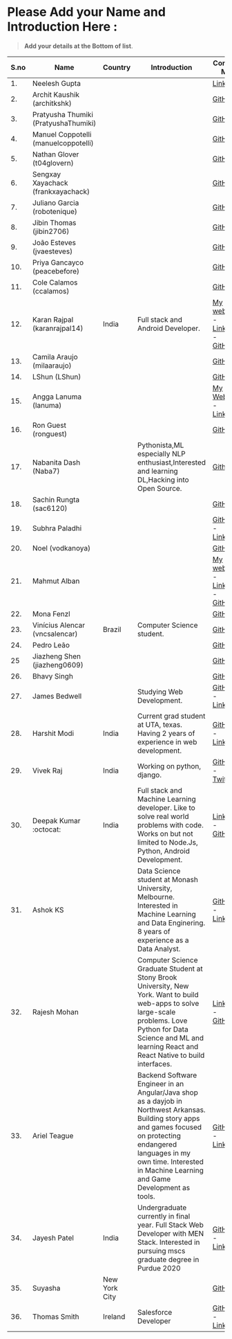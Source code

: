 # Please Add your Name and Introduction Here : 

> **Add your details at the Bottom of list**. 

| S.no | Name | Country | Introduction | Contact Me |
|------|------|---------|--------------|------------|
| 1. | Neelesh Gupta | | | [LinkedIn](https://www.linkedin.com/in/neelesh-gupta-55793b13a)|
| 2. | Archit Kaushik (architkshk) | | | [GitHub](https://github.com/architkshk) |
| 3. | Pratyusha Thumiki (PratyushaThumiki) | | | [GitHub](https://github.com/PratyushaThumiki) |
| 4. | Manuel Coppotelli (manuelcoppotelli) | | | [GitHub](https://github.com/manuelcoppotelli) |
| 5. | Nathan Glover (t04glovern) | | | [GitHub](https://github.com/t04glovern) |
| 6. | Sengxay Xayachack (frankxayachack) | | | [GitHub](https://github.com/frankxayachack) |
| 7. | Juliano Garcia (robotenique) | | | [GitHub](https://github.com/robotenique) |
| 8. | Jibin Thomas (jibin2706) | | | [GitHub](https://github.com/jibin2706) |
| 9. | João Esteves (jvaesteves) | | | [GitHub](https://github.com/jvaesteves) |
| 10. | Priya Gancayco (peacebefore) | | | [GitHub](https://github.com/peacebefore) |
| 11. | Cole Calamos (ccalamos) | | | [GitHub](https://github.com/ccalamos) |
| 12. | Karan Rajpal (karanrajpal14) | India | Full stack and Android Developer. | [My website](https://karan-rajpal.com) - [LinkedIn](https://linkedin.com/in/karan-rajpal) - [GitHub](https://github.com/karanrajpal14) |
| 13. | Camila Araujo (milaaraujo) | | | [GitHub](https://github.com/milaaraujo) |
| 14. | LShun (LShun) | | | [GitHub](https://github.com/LShun) |
| 15. | Angga Lanuma (lanuma) | | | [My Website](https://lanuma.web.id/) - [LinkedIn](https://www.linkedin.com/in/lanuma/) |
| 16. | Ron Guest (ronguest) | | | [GitHub](https://github.com/ronguest) |
| 17. | Nabanita Dash (Naba7) | | Pythonista,ML especially NLP enthusiast,Interested and learning DL,Hacking into Open Source. | [Github](https://github.com/Naba7) |
| 18. | Sachin Rungta (sac6120) | | | [GitHub](https://github.com/sac6120) |
| 19. | Subhra Paladhi | | | [GitHub](https://github.com/maverick1223) - [LinkedIn](https://in.linkedin.com/in/subhra-paladhi-1b42a5167) |
| 20. | Noel (vodkanoya) | | | [GitHubt](https://github.com/vodkanoya) |
| 21. | Mahmut Alban | | | [My website](https://albanmahmut.github.io/Portfolio/CV/index.html) - [LinkedIn](https://www.linkedin.com/in/mahmutalban/?locale=en_US) - [GitHub](https://github.com/albanmahmut) |
| 22. | Mona Fenzl | | | [GitHubt](https://github.com/ZuckerWatte) |
| 23. | Vinícius Alencar (vncsalencar) | Brazil | Computer Science student. | [GitHub](https://github.com/vncsalencar) |
| 24. | Pedro Leão | | | [GitHub](https://github.com/phenriqueleao) |
| 25 | Jiazheng Shen (jiazheng0609) | | | [GitHub](https://github.com/jiazheng0609) |
| 26. | Bhavy Singh | | | [GitHub](https://github.com/bhavybarca) |
| 27. | James Bedwell |  | Studying Web Development. | [GitHub](https://github.com/jamesrbedwell) - [LinkedIn](https://www.linkedin.com/in/jamesbedwell) |
| 28. | Harshit Modi | India | Current grad student at UTA, texas. Having 2 years of experience in web development. | [GitHub](https://github.com/Harshit-modi) - [LinkedIn](https://www.linkedin.com/in/harshit-modi/) |
| 29. | Vivek Raj | India | Working on python, django. | [GitHub](https://github.com/vivekrj0) - [Twitter](http://twitter.com/vivekrj0)|
| 30. | Deepak Kumar :octocat: | India | Full stack and Machine Learning developer. Like to solve real world problems with code. Works on but not limited to Node.Js, Python, Android Development. | [LinkedIn](https://www.linkedin.com/in/dipakkr) - [GitHub](https://github.com/dipakkr) |
| 31. | Ashok KS | | Data Science student at Monash University, Melbourne. Interested in Machine Learning and Data Enginering. 8 years of experience as a Data Analyst. | [GitHub](https://github.com/ksashok) - [LinkedIn](https://www.linkedin.com/in/ksashok/) |
| 32. | Rajesh Mohan | | Computer Science Graduate Student at Stony Brook University, New York. Want to build web-apps to solve large-scale problems. Love Python for Data Science and ML and learning React and React Native to build interfaces. | [LinkedIn](https://www.linkedin.com/in/rajeshm93/) - [GitHub](https://github.com/rajesh1993) |
| 33. | Ariel Teague | | Backend Software Engineer in an Angular/Java shop as a dayjob in Northwest Arkansas. Building story apps and games focused on protecting endangered languages in my own time. Interested in Machine Learning and Game Development as tools. | [GitHub](https://github.com/ArielBurningLadyStudios) - [LinkedIn](https://www.linkedin.com/in/ariel-teague-39b87b113/) |
| 34. | Jayesh Patel | India | Undergraduate currently in final year. Full Stack Web Developer with MEN Stack. Interested in pursuing mscs graduate degree in Purdue 2020| [GitHub](https://github.com/codeghoul) - [LinkedIn](https://www.linkedin.com/in/jayeshpatel16/) |
| 35. | Suyasha | New York City | | [GitHub](https://github.com/suyasha0)|
| 36. | Thomas Smith | Ireland | Salesforce Developer | [GitHub](https://github.com/ThomasSmithIRE) - [LinkedIn](https://www.linkedin.com/in/engineertsmith/) |